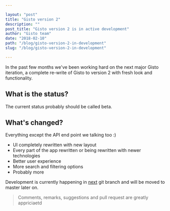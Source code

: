 ```yaml
---

layout: "post"
title: "Gisto version 2"
description: ""
post_title: "Gisto version 2 is in active development"
author: "Gisto team"
date: "2018-02-10"
path: "/blog/gisto-version-2-in-development"
slug: "/blog/gisto-version-2-in-development"

---
```


In the past few months we've been working hard on the next major Gisto iteration, a complete re-write of Gisto to version 2 with fresh look and functionality.

<!--more-->

## What is the status?

The current status probably should be called beta.

## What's changed?

Everything except the API end point we talking too :)

- UI completely rewritten with new layout
- Every part of the app rewritten or being rewritten with newer technologies
- Better user experience
- More search and filtering options
- Probably more

Development is currently happening in <a href="https://github.com/Gisto/Gisto/tree/next">next</a> git branch and will be moved to master later on.

<p><blockquote>Comments, remarks, suggestions and pull request are greatly appriciaetd</blockquote></p>

